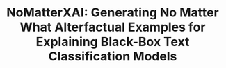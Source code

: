 ---
title: "NoMatterXAI: Generating No Matter What Alterfactual Examples for Explaining Black-Box Text Classification Models"
collection: publications
permalink: /publications/nomatterXAI
venue: "arXiv, 2024"
award: ""
authors: '<b>Tuc Nguyen</b>, James Michels, Hua Shen, Thai Le'
paper: "https://www.arxiv.org/abs/2408.10528"
code: ""
blog: ""
slide: ""
talk: ""
---